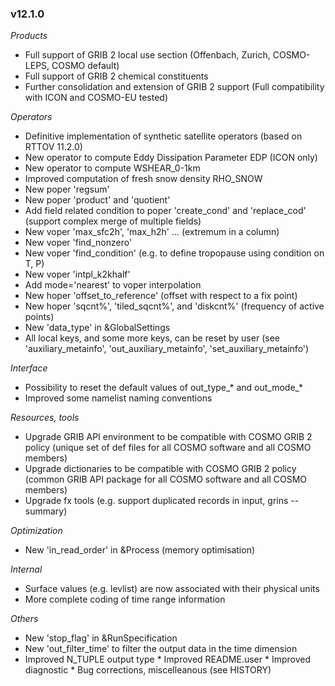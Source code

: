 ### v12.1.0
*Products*
*   Full support of GRIB 2 local use section 
    (Offenbach, Zurich, COSMO-LEPS, COSMO default)
* Full support of GRIB 2 chemical constituents
* Further consolidation and extension of GRIB 2 support 
  (Full compatibility with ICON and COSMO-EU tested)

*Operators*
* Definitive implementation of synthetic satellite operators (based on RTTOV 11.2.0)
* New operator to compute Eddy Dissipation Parameter EDP (ICON only)
* New operator to compute WSHEAR_0-1km
* Improved computation of fresh snow density RHO_SNOW
* New poper 'regsum'
* New poper 'product' and 'quotient'
* Add field related condition to  poper 'create_cond' and 'replace_cod' (support complex merge of multiple fields)
* New voper 'max_sfc2h', 'max_h2h' ... (extremum in a column)
* New voper 'find_nonzero'
* New voper 'find_condition' (e.g. to define tropopause using condition on T, P)
* New voper 'intpl_k2khalf'
* Add mode='nearest' to voper interpolation
* New hoper 'offset_to_reference' (offset with respect to a fix point)
* New hoper 'sqcnt%', 'tiled_sqcnt%', and 'diskcnt%' (frequency of active points)
* New 'data_type' in &GlobalSettings
* All local keys, and some more keys, can be reset by user
  (see 'auxiliary_metainfo', 'out_auxiliary_metainfo', 'set_auxiliary_metainfo')

*Interface*
* Possibility to reset the default values of out_type_* and out_mode_*
* Improved some namelist naming conventions

*Resources, tools*
* Upgrade GRIB API environment to be compatible with COSMO GRIB 2 policy 
  (unique set of def files for all COSMO software and all COSMO members)
* Upgrade dictionaries to be compatible with COSMO GRIB 2 policy
  (common GRIB API package for all COSMO software and all COSMO members)
* Upgrade fx tools (e.g. support duplicated records in input, grins --summary)

*Optimization*
* New 'in_read_order' in &Process (memory optimisation)

*Internal*
* Surface values (e.g. levlist) are now associated with their physical units
* More complete coding of time range information

*Others*
* New 'stop_flag' in &RunSpecification
* New 'out_filter_time' to filter the output data in the time dimension
* Improved N_TUPLE output type
         * Improved README.user
         * Improved diagnostic
         * Bug corrections, miscelleanous (see HISTORY)